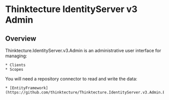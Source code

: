# Thinktecture IdentityServer v3 Admin

## Overview

Thinktecture.IdentityServer.v3.Admin is an administrative user interface for managing:

	* Clients
	* Scopes

You will need a repository connector to read and write the data:

	* [EntityFramework](https://github.com/thinktecture/Thinktecture.IdentityServer.v3.Admin.EntityFramework)